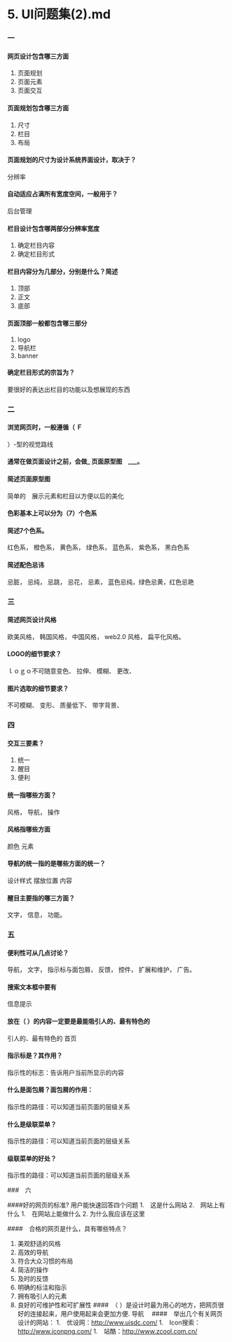 # 5. UI问题集(2).md

### 一

#### 网页设计包含哪三方面
1. 页面规划 
2.  页面元素
3.  页面交互

#### 页面规划包含哪三方面
1.  尺寸
2.  栏目
3.  布局

#### 页面规划的尺寸为设计系统界面设计，取决于？
 分辨率 
#### 自动适应占满所有宽度空间，一般用于？
 后台管理　　　
#### 栏目设计包含哪两部分分辨率宽度
1.  确定栏目内容
2.  确定栏目形式

#### 栏目内容分为几部分，分别是什么？简述
1.  顶部 
2.   正文
3.  底部

#### 页面顶部一般都包含哪三部分
1.   logo 
2.   导航栏 
3.    banner



#### 确定栏目形式的宗旨为？
要很好的表达出栏目的功能以及想展现的东西

### 二

#### 浏览网页时，一般遵循（ Ｆ
）-型的视觉路线
#### 通常在做页面设计之前，会做_ 页面原型图　___。
#### 简述页面原型图
简单的　展示元素和栏目以方便以后的美化

#### 色彩基本上可以分为（7）个色系
#### 简述7个色系。
 红色系， 橙色系， 黄色系， 绿色系， 蓝色系， 紫色系， 黑白色系

#### 简述配色忌讳
 忌脏， 忌纯， 忌跳， 忌花，  忌素，
 蓝色忌纯，绿色忌黄，红色忌艳

### 三

#### 简述网页设计风格
 欧美风格， 韩国风格， 中国风格， web2.0 风格， 扁平化风格。
#### LOGO的细节要求？
ｌｏｇｏ不可随意变色、 拉伸、 模糊、 更改、


#### 图片选取的细节要求？
 不可模糊、 变形、 质量低下、 带字背景、
### 四

#### 交互三要素？
1.  统一
2.   醒目
3.  便利

#### 统一指哪些方面？
 风格， 导航， 操作
#### 风格指哪些方面
颜色
元素

#### 导航的统一指的是哪些方面的统一？
设计样式
摆放位置
内容

#### 醒目主要指的哪三方面？
 文字， 信息， 功能。
### 五

#### 便利性可从几点讨论？
 导航， 文字， 指示标与面包屑， 反馈， 控件， 扩展和维护， 广告。
#### 搜索文本框中要有
信息提示

#### 放在（ ）的内容一定要是最能吸引人的、最有特色的
引人的、最有特色的
首页

#### 指示标是？其作用？
指示性的标志：告诉用户当前所显示的内容

#### 什么是面包屑？面包屑的作用：
指示性的路径：可以知道当前页面的层级关系

#### 什么是级联菜单？
指示性的路径：可以知道当前页面的层级关系

#### 级联菜单的好处？
指示性的路径：可以知道当前页面的层级关系

###　六

####好的网页的标准?
  用户能快速回答四个问题
1.　这是什么网站
2.　网站上有什么
1.　在网站上能做什么
2. 为什么我应该在这里 



####　合格的网页是什么，具有哪些特点？
1. 美观舒适的风格
2. 高效的导航
3. 符合大众习惯的布局
4. 简洁的操作
5. 及时的反馈
6. 明确的标注和指示
7. 拥有吸引人的元素
8. 良好的可维护性和可扩展性
####　（ ）是设计时最为用心的地方，把网页很好的连接起来，用户使用起来会更加方便.
 导航　
####　举出几个有关网页设计的网站：
1.　优设网：http://www.uisdc.com/
1.　Icon搜索：http://www.iconpng.com/
1.　站酷：http://www.zcool.com.cn/
